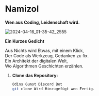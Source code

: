 # Namizol 

**Wen aus Coding, Leidenschaft wird.**

![2024-04-16_01-35-42_2555](https://github.com/user-attachments/assets/824a53a3-a3d3-4470-bc3e-bf2c26becbab)



**Ein Kurzes Gedicht**

Aus Nichts wird Etwas, mit einem Klick, <br>
Der Code als Werkzeug, Gedanken zu fix.<br>
Ein Architekt der digitalen Welt,<br>
Wo Algorithmen Geschichten erzählen.<br>


1. **Clone das Repository:**
   ```bash
   Odins Gunst Discord Bot
   git clone Wird Hinzugefügt wen Fertig.

